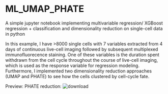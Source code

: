 # ML_UMAP_PHATE
A simple jupyter notebook implementing multivariable regression/ XGBoost regression + classification and dimensionality reduction on single-cell data in python

In this example, I have >8000 single cells with 7 variables extracted from 4 days of continuous live-cell imaging followed by subsequent multiplexed immunofluorecence staining. One of these variables is the duration spent withdrawn from the cell cycle throughout the course of live-cell imaging, which is used as the response variable for regression modeling. Furthermore, I implemented two dimensionality reduction approaches (UMAP and PHATE) to see how the cells clustered by cell-cycle fate.

Preview:
PHATE reduction:
![download](https://user-images.githubusercontent.com/121640997/225477340-5d376c7d-61a2-413a-827a-3e404130fd3b.png)
